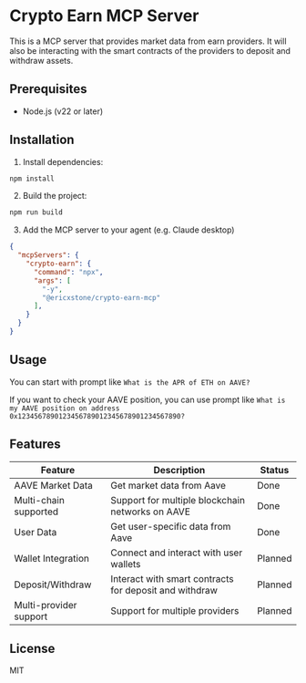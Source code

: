 # Crypto Earn MCP Server

This is a MCP server that provides market data from earn providers. It will also be interacting with the smart contracts of the providers to deposit and withdraw assets.

## Prerequisites

- Node.js (v22 or later)

## Installation

1. Install dependencies:
```bash
npm install
```

2. Build the project:
```bash
npm run build
```

3. Add the MCP server to your agent (e.g. Claude desktop)
```json
{
  "mcpServers": {
    "crypto-earn": {
      "command": "npx",
      "args": [
        "-y",
        "@ericxstone/crypto-earn-mcp"
      ],
    }
  }
}
```

## Usage

You can start with prompt like `What is the APR of ETH on AAVE?`

If you want to check your AAVE position, you can use prompt like `What is my AAVE position on address 0x1234567890123456789012345678901234567890?`

## Features

| Feature | Description | Status |
|---------|-------------|--------|
| AAVE Market Data | Get market data from Aave | Done |
| Multi-chain supported | Support for multiple blockchain networks on AAVE | Done |
| User Data | Get user-specific data from Aave | Done |
| Wallet Integration | Connect and interact with user wallets | Planned |
| Deposit/Withdraw | Interact with smart contracts for deposit and withdraw | Planned |
| Multi-provider support | Support for multiple providers | Planned |

## License

MIT
